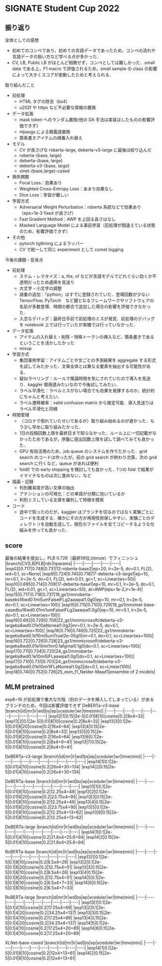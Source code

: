 # SIGNATE Student Cup 2022

## 振り返り
全体としての感想
- 初めてのコンペであり，初めての言語データであったため，コンペの流れや言語データの扱い方など学べる点が多かった．
- CV, LB, Public LB がほとんど相関せず，コンペとしては難しかった．small data である上，F1 macro で評価されるため，small sample の class の影響によって大きくスコアが変動したためと考えられる．

取り組んだこと
- 前処理
    - HTML タグの除去（bs4）
    - u202f や https など不必要な情報の置換
- データ拡張
    - mask token へのランダム置換(他の DA 手法は実装はしたものの影響評価できず)
    - nlpaugs による類義語置換
    - 箇条書きアイテムの順番入れ替え
- モデル
    - CV が良さげな roberta-large, deberta-v3-large に最後は絞り込んだ
    - roberta-{base, large}
    - deberta-{base, large}
    - deberta-v3-{base, large}
    - xlnet-{base,large}-cased
- 損失関数
    - Focal Loss：効果あり
    - Weighted Cross-Entropy Loss：あまり効果なし
    - Dice Loss：学習が難しい
- 学習方式
    - Adversarial Weight Perturbation：roberta 系統などで効果あり（eps=1e-3 fixed が良さげ）
    - Fast Gradient Method：AWP を上回る良さはなし
    - Masked Language Model による事前学習（前処理が間違えている状態のため，影響評価できず）
- その他
    - pytorch ligthning によるラッパー
    - CV で統一して同じ experiment として comet logging
    
今後の課題・反省点
- 前処理
    - ステム・レマタイズ：a, the, of などが言語モデルでどれぐらい効くか不透明だったため適用を見送り
    - 大文字・小文字の調整
    - 語彙の追加：「python」はすでに登録されていた．登場回数が少ない TensorFlow, PyTorch　など鍵となるフレームワークやソフトウェアの名前が多数登場．時間の都合で追加した場合の影響を評価できなかった．
    - 入念なデバッグ：最終日手前で前処理のミスが発覚．前処理のデバッグを notebook 上では行っていたが実機では行っていなかった．
- データ拡張
    - アイテムの入れ替え・削除・特殊トークンの挿入など，箇条書きであるということを活かしたかった
    - mixup
- 学習方式
    - 集団事例学習：アイテムごとや文ごとの予測結果を aggregate する形式を試してみたかった．文章全体とは異なる要素を抽出する可能性がある．
    - 疑似ラベリング：ルールで推論時間を気にされていたので導入を見送り．kaggler 御用達みたいなので今後試してみたい．
    - ラベル平滑化：ラベルミスがない場合でも効果を発揮するのか，統計的にちゃんと考えたい．
    - ラベル遷移確率：valid confusion matrix から推定可能．導入見送りはラベル平滑化と同様
- 時間管理
    - （コロナで倒れていたせいであるが）取り組み始めるのが遅かった．もう少し早めに取り組みたかった．
    - 1日の投稿回数上限を最終日まで知らなかった．ルール上に一切記載がなかったためであるが，序盤に提出回数上限を試して調べてみても良かった．
    - GPU 有効活用のため，job queue のシステムを作りたかった．grid search のコードは作ったが，前の grid search が終わり次第，次の grid search に行くなど，queue があれば便利
    - fold0 での early stopping を検討しても良かった．1つの fold で結果がイマイチなものは次に進めない，など
- 描画・記録
    - 判別難易度が高い文章の抽出
    - アテンションの可視化：どの単語が分類に効いているか
    - 判別ミスしている文章を羅列して特徴を模索
- コード
    - 途中で知ったのだが，kaggler はブランチを切るのではなく実験ごとにコードを生成する．確かにその方が再現性担保しやすい．実験ごとのディレクトリを自動生成して，現在のファイルを全てコピーするような仕組みを作っても良かった．


## score
最後の結果を提出し，PLB 0.726（最終58位,blonze）でフィニッシュ
|branch|CV|LB|PLB|rdir|hparams|
|----|----|----|----|----|
|exp02|0.717|0.748|0.731|12-roberta-base2|ep=20, lr=2e-5, do=0.1, FL(2), wd=0.1, sc=None|
|exp9|0.724|0.745|0.718|17-deberta-v3-large1|ep=10, mr=0.1, lr=2e-5, do=0.1, FL(2), wd=0.01, gc=1, sc=Linear(ws=50)|
|exp10|0.695|0.714|0.709|17-deberta-base1|ep=10, mr=0.1, lr=2e-5, do=0.1, FL(2), wd=0.01, gc=1, sc=Linear(ws=50), at=AWP(eps=1e-2,lr=1e-4)|
|exp15|0.717|0.718|0.737|19_gs1/mnroberta-basebs16wd0.1mi5umFalselFLg2aawpal1.0g0|ep=10, mr=0,1, lr=2e-5, do=0.1, sc=Linear(ws=100)|
|exp15|0.715|0.710|0.729|19_gs1/mnxlnet-base-casedbs16wd0.01mi1umFalselFLg2aawpal1.0g0|ep=10, mr=0.1, lr=2e-5, do=0.1, sc=Linear(ws=100)|
|exp16|0.692|0.729|0.706|22_gs1/mnmicrosoft/deberta-v3-largebs8wd0.01e10aNoneal1.0g2|mr=0.1, lr=2e-5, do=0.1, sc=Linear(ws=100)|
|exp16|0.716|0.749|0.725|22_gs1/mnroberta-largebs8wd0.1e10mi5umTruel2e-05g0|mr=0.1, do=0.1, sc=Linear(ws=100)|
|exp16|0.722|0.726|0.728|23_gs1/mnmicrosoft/deberta-v3-largebs8wd0.01e10mi1mr0.1afgmal0.1g0|do=0.1, sc=Linear(ws=100)|
|exp17|0.711|0.734|0.720|24_gs1/mnroberta-largebs8wd0.1e10mi5lFLaawpal1.0g1|do=0.1, sc=Linear(ws=100)|
|exp17|0.710|0.731|0.703|24_gs1/mnmicrosoft/deberta-v3-largebs8wd0.01e10mi1lFLaNoneal1.0g2|do=0.1, sc=Linear(100)|
|exp18|0.740|0.752|0.726|25_esm_f1_Nelder-Mead1|ensemble of 2 models|

## MLM pretrained
exp8~16 が前処理で重大な欠陥（別のデータを挿入してしまっている）があるブランチのため，今回は影響評価できず
DeBERTa-v3-base
|branch|id|mr|lr|wd|bs|ep|sceduler|wr|time(min)|
|----|----|----|----|----|----|----|----|----|----|
|exp12|1|0.15|2e-5|0.01|8|10|cosine|0.2|8x4=32|
|exp13|2|0.1|2e-5|0.01|8|10|cosine|0.2|8x4=32|
|exp13|3|0.1|2e-5|0.01|8|20|cosine|0.2|16x4=64|
|exp13|4|0.15|2e-5|0.01|8|10|cosine|0.2|8x4=32|
|exp13|5|0.15|2e-5|0.01|8|20|cosine|0.2|16x4=64|
|exp13|6|0.1|2e-5|0.01|8|10|cosine|0.2|8x4+9=41|
|exp13|7|0.15|2e-5|0.01|8|10|cosine|0.2|8x4+9=41|

DeBERTa-v3-large
|branch|id|mr|lr|wd|bs|ep|sceduler|wr|time(min)|
|----|----|----|----|----|----|----|----|----|----|
|exp14|1|0.1|2e-5|0.01|4|10|cosine|0.2|26x4+30=134|
|exp14|2|0.15|2e-5|0.01|4|10|cosine|0.2|26x4+30=134|

DeBERTa-base
|branch|id|mr|lr|wd|bs|ep|sceduler|wr|time(min)|
|----|----|----|----|----|----|----|----|----|----|
|exp13|1|0.1|2e-5|0.01|8|10|cosine|0.2|12.25x4=49|
|exp13|2|0.1|2e-5|0.01|8|20|cosine|0.2|23.75x4=95|
|exp13|3|0.15|2e-5|0.01|8|10|cosine|0.2|12.25x4=49|
|exp13|4|0.15|2e-5|0.01|8|20|cosine|0.2|23.75x4=95|
|exp13|5|0.1|2e-5|0.01|8|10|cosine|0.2|12.25x4+13=62|
|exp13|6|0.15|2e-5|0.01|8|10|cosine|0.2|12.25x4+13=62|

DeBERTa-large
|branch|id|mr|lr|wd|bs|ep|sceduler|wr|time(min)|
|----|----|----|----|----|----|----|----|----|----|
|exp14|1|0.1|2e-5|0.01|4|10|cosine|0.2|21.8x4+25.6=94|
|exp14|2|0.15|2e-5|0.01|4|10|cosine|0.2|21.8x4+25.6=94|

RoBERTa-base
|branch|id|mr|lr|wd|bs|ep|sceduler|wr|time(min)|
|----|----|----|----|----|----|----|----|----|----|
|exp13|1|0.1|2e-5|0.1|8|10|cosine|0.2|6.5x4=26|
|exp13|2|0.1|2e-5|0.1|8|20|cosine|0.2|12.75x4=51|
|exp13|3|0.15|2e-5|0.1|8|10|cosine|0.2|6.5x4=26|
|exp13|4|0.15|2e-5|0.1|8|20|cosine|0.2|12.75x4=51|
|exp14|5|0.1|2e-5|0.1|8|10|cosine|0.2|6.5x4+7=33|
|exp14|6|0.15|2e-5|0.1|8|10|cosine|0.2|6.5x4+7=33|

RoBERTa-large
|branch|id|mr|lr|wd|bs|ep|sceduler|wr|time(min)|
|----|----|----|----|----|----|----|----|----|----|
|exp13|1|0.1|2e-5|0.1|4|10|cosine|0.2|17.25x4=69|
|exp13|2|0.1|2e-5|0.1|4|20|cosine|0.2|34.25x4=137|
|exp13|3|0.15|2e-5|0.1|4|10|cosine|0.2|17.25x4=69|
|exp13|4|0.15|2e-5|0.1|4|20|cosine|0.2|34.25x4=137|
|exp14|5|0.1|2e-5|0.1|4|10|cosine|0.2|17.25x4+20=89|
|exp14|6|0.15|2e-5|0.1|4|10|cosine|0.2|17.25x4+20=89|

XLNet-base-cased
|branch|id|mr|lr|wd|bs|ep|sceduler|wr|time(min)|
|----|----|----|----|----|----|----|----|----|----|
|exp14|1|0.1|2e-5|0.01|8|10|cosine|0.2|12x4+13=61|
|exp14|2|0.15|2e-5|0.01|8|10|cosine|0.2|12x4+13=61|
